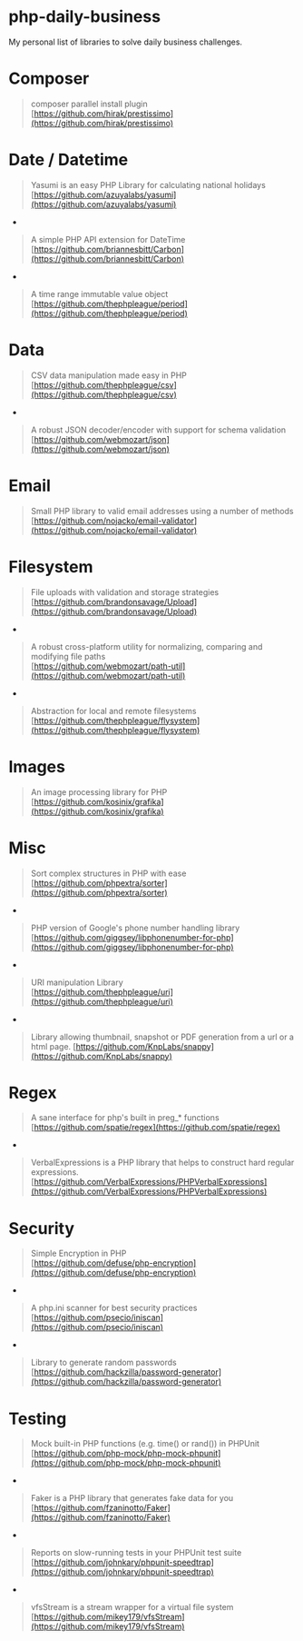 # php-daily-business
My personal list of libraries to solve daily business challenges.

# Composer

> composer parallel install plugin  
> [https://github.com/hirak/prestissimo](https://github.com/hirak/prestissimo)

# Date / Datetime

> Yasumi is an easy PHP Library for calculating national holidays  
> [https://github.com/azuyalabs/yasumi](https://github.com/azuyalabs/yasumi)

-

> A simple PHP API extension for DateTime  
> [https://github.com/briannesbitt/Carbon](https://github.com/briannesbitt/Carbon)

-

> A time range immutable value object  
> [https://github.com/thephpleague/period](https://github.com/thephpleague/period)

# Data

> CSV data manipulation made easy in PHP  
> [https://github.com/thephpleague/csv](https://github.com/thephpleague/csv)

-

> A robust JSON decoder/encoder with support for schema validation  
> [https://github.com/webmozart/json](https://github.com/webmozart/json)

# Email

> Small PHP library to valid email addresses using a number of methods  
> [https://github.com/nojacko/email-validator](https://github.com/nojacko/email-validator)

# Filesystem

> File uploads with validation and storage strategies  
> [https://github.com/brandonsavage/Upload](https://github.com/brandonsavage/Upload)

-

> A robust cross-platform utility for normalizing, comparing and modifying file paths    
> [https://github.com/webmozart/path-util](https://github.com/webmozart/path-util)

-

> Abstraction for local and remote filesystems  
> [https://github.com/thephpleague/flysystem](https://github.com/thephpleague/flysystem)

# Images

> An image processing library for PHP  
> [https://github.com/kosinix/grafika](https://github.com/kosinix/grafika)

# Misc

> Sort complex structures in PHP with ease  
> [https://github.com/phpextra/sorter](https://github.com/phpextra/sorter)

-

> PHP version of Google's phone number handling library  
> [https://github.com/giggsey/libphonenumber-for-php](https://github.com/giggsey/libphonenumber-for-php)

-

> URI manipulation Library  
> [https://github.com/thephpleague/uri](https://github.com/thephpleague/uri)

-

> Library allowing thumbnail, snapshot or PDF generation from a url or a html page. 
> [https://github.com/KnpLabs/snappy](https://github.com/KnpLabs/snappy)

# Regex

> A sane interface for php's built in preg_* functions  
> [https://github.com/spatie/regex](https://github.com/spatie/regex) 

-

> VerbalExpressions is a PHP library that helps to construct hard regular expressions.  
> [https://github.com/VerbalExpressions/PHPVerbalExpressions](https://github.com/VerbalExpressions/PHPVerbalExpressions)

# Security

> Simple Encryption in PHP  
> [https://github.com/defuse/php-encryption](https://github.com/defuse/php-encryption)

-

> A php.ini scanner for best security practices  
> [https://github.com/psecio/iniscan](https://github.com/psecio/iniscan)

-

> Library to generate random passwords  
> [https://github.com/hackzilla/password-generator](https://github.com/hackzilla/password-generator)

# Testing

> Mock built-in PHP functions (e.g. time() or rand()) in PHPUnit  
> [https://github.com/php-mock/php-mock-phpunit](https://github.com/php-mock/php-mock-phpunit)

-

> Faker is a PHP library that generates fake data for you  
> [https://github.com/fzaninotto/Faker](https://github.com/fzaninotto/Faker)

-

> Reports on slow-running tests in your PHPUnit test suite  
> [https://github.com/johnkary/phpunit-speedtrap](https://github.com/johnkary/phpunit-speedtrap)

-

> vfsStream is a stream wrapper for a virtual file system  
> [https://github.com/mikey179/vfsStream](https://github.com/mikey179/vfsStream)
